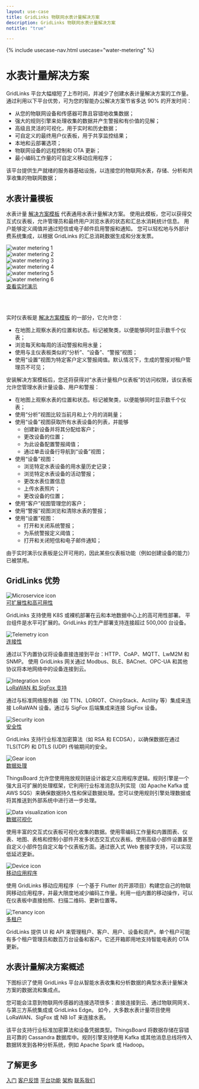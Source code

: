 ```yaml
---
layout: use-case
title: GridLinks 物联网水表计量解决方案
description: GridLinks 物联网水表计量解决方案
notitle: "true"

---
```


{% include usecase-nav.html usecase="water-metering" %}

<h1 class="usecase-title">水表计量解决方案</h1>

GridLinks 平台大幅缩短了上市时间，并减少了创建水表计量解决方案的工作量。通过利用以下平台优势，可为您的智能办公解决方案节省多达 90% 的开发时间：

  - 从您的物联网设备和传感器可靠且容错地收集数据；
  - 强大的规则引擎来处理收集的数据并产生警报和有价值的见解；
  - 高级且灵活的可视化，用于实时和历史数据；
  - 可自定义的最终用户仪表板，用于共享监控结果；
  - 本地和云部署选项；
  - 物联网设备的远程控制和 OTA 更新；
  - 最小编码工作量的可自定义移动应用程序；

该平台提供生产就绪的服务器基础设施，以连接您的物联网水表，存储、分析和共享收集的物联网数据；

## 水表计量模板

水表计量 [解决方案模板](https://thingsboard.io/docs/paas/solution-templates/water-metering/) 代表通用水表计量解决方案。
使用此模板，您可以获得交互式仪表板，允许管理员和最终用户浏览水表的状态和汇总水消耗统计信息。
用户能够定义阈值并通过短信或电子邮件启用警报和通知。
您可以轻松地与外部计费系统集成，以根据 GridLinks 的汇总消耗数据生成和分发发票。

<div class="usecase-carousel owl-carousel owl-theme">
    <div>
        <img class="item-image" src="/images/usecases/water-metering/wm1.png" alt="water metering 1">
    </div>
    <div>
        <img class="item-image" src="/images/usecases/water-metering/wm2.png" alt="water metering 2">
    </div>
    <div>
        <img class="item-image" src="/images/usecases/water-metering/wm3.png" alt="water metering 3">
    </div>
    <div>
        <img class="item-image" src="/images/usecases/water-metering/wm4.png" alt="water metering 4">
    </div>
    <div>
        <img class="item-image" src="/images/usecases/water-metering/wm5.png" alt="water metering 5">
    </div>
    <div>
        <img class="item-image" src="/images/usecases/water-metering/wm6.png" alt="water metering 6">
    </div>
</div>

<div class="center" style="margin-bottom: 64px;">
    <a target="_blank" href="https://thingsboard.cloud/dashboard/aff5f200-8b48-11ec-a344-c767c1ab1bb8?publicId=4978baf0-8a92-11ec-98f9-ff45c37940c6" class="button">查看实时演示</a>
</div>

实时仪表板是 [解决方案模板](https://thingsboard.io/docs/paas/solution-templates/smart-office/) 的一部分，它允许您：

* 在地图上观察水表的位置和状态。标记被聚类，以便能够同时显示数千个仪表；
* 浏览每天和每周的活动警报和用水量；
* 使用与主仪表板类似的“分析”、“设备”、“警报”视图；
* 使用“设置”视图为特定客户定义警报阈值。默认情况下，生成的警报对租户管理员不可见；

安装解决方案模板后，您还将获得对“水表计量租户仪表板”的访问权限，该仪表板允许您管理水表计量设备、用户和警报：

* 在地图上观察水表的位置和状态。标记被聚类，以便能够同时显示数千个仪表；
* 使用“分析”视图比较当前月和上个月的消耗量；
* 使用“设备”视图获取所有水表设备的列表，并能够
    * 创建新设备并将其分配给客户；
    * 更改设备的位置；
    * 为此设备配置警报阈值；
    * 通过单击设备行导航到“设备”视图；
* 使用“设备”视图：
    * 浏览特定水表设备的用水量历史记录；
    * 浏览特定水表设备的活动警报；
    * 更改水表位置信息
    * 上传水表照片；
    * 更改设备的位置；
* 使用“客户”视图管理您的客户；
* 使用“警报”视图浏览和清除水表的警报；
* 使用“设置”视图：
    * 打开和关闭系统警报；
    * 为系统警报定义阈值；
    * 打开和关闭短信和电子邮件通知；

由于实时演示仪表板是公开可用的，因此某些仪表板功能（例如创建设备的能力）已被禁用。

## GridLinks 优势
<section class="usecase-advantages">
    <div class="usecase-background">
        <div class="bottom-features1"></div><div class="bottom-features2"></div><div class="small11"></div><div class="small12"></div>
    </div>
    <div class="cards row">
        <div class="col-lg-6">
            <div class="block">
                <img src="/images/microservices-icon.svg" alt="Microservice icon">
                <div>
                    <a class="title" href="/docs/reference/msa/">可扩展性和高可用性</a>
                    <p>GridLinks 支持使用 K8S 或裸机部署在云和本地数据中心上的高可用性部署。
                        平台组件是水平可扩展的。GridLinks 的生产部署支持连接超过 500,000 台设备。</p>
                </div>
            </div>
        </div>
        <div class="col-lg-6">
            <div class="block">
                <img src="/images/telemetry-icon.svg" alt="Telemetry icon">
                <div>
                    <a class="title" href="/docs/getting-started-guides/connectivity/">连接性</a>
                    <p>通过以下内置协议将设备直接连接到平台：HTTP、CoAP、MQTT、LwM2M 和 SNMP。
                        使用 GridLinks 网关通过 Modbus、BLE、BACnet、OPC-UA 和其他协议将本地网络中的设备连接到云。</p>
                </div>
            </div>
        </div>
        <div class="col-lg-6">
            <div class="block">
                <img src="/images/integration-icon.svg" alt="Integration icon">
                <div>
                    <a class="title" href="/docs/user-guide/integrations/">LoRaWAN 和 SigFox 支持</a>
                    <p>通过与标准网络服务器（如 TTN、LORIOT、ChirpStack、Actility 等）集成来连接 LoRaWAN 设备。通过与 SigFox 后端集成来连接 SigFox 设备。</p>
                </div>
            </div>
        </div>
        <div class="col-lg-6">
            <div class="block">
                <img src="/images/security-icon.svg" alt="Security icon">
                <div>
                    <a class="title" href="/docs/pe/user-guide/ssl/http-over-ssl/">安全性</a>
                    <p>GridLinks 支持行业标准加密算法（如 RSA 和 ECDSA），以确保数据在通过 TLS(TCP) 和 DTLS (UDP) 传输期间的安全。</p>
                </div>
            </div>
        </div>
        <div class="col-lg-6">
            <div class="block">
                <img src="/images/engine-icon.svg" alt="Gear icon">
                <div>
                    <a class="title" href="/docs/pe/user-guide/rule-engine-2-0/overview/">数据处理</a>
                    <p>ThingsBoard 允许您使用拖放规则链设计器定义应用程序逻辑。规则引擎是一个强大且可扩展的处理框架，它利用行业标准消息队列实现（如 Apache Kafka 或 AWS SQS）来确保数据持久性和保证数据处理。您可以使用规则引擎处理数据或将其推送到外部系统中进行进一步处理。</p>
                </div>
            </div>
        </div>
        <div class="col-lg-6">
            <div class="block">
                <img src="/images/visualization-icon.svg" alt="Data visualization icon">
                <div>
                    <a class="title" href="/docs/user-guide/dashboards/">数据可视化</a>
                    <p>使用丰富的交互式仪表板可视化收集的数据。使用零编码工作量和内置图表、仪表、地图、表格和控制小部件开发多状态交互式仪表板。使用高级小部件设置甚至自定义小部件包自定义每个仪表板方面。通过嵌入式 Web 套接字支持，可以实现低延迟更新。</p>
                </div>
            </div>
        </div>
        <div class="col-lg-6">
            <div class="block">
                <img src="/images/device-icon.svg" alt="Device icon">
                <div>
                    <a class="title" href="/docs/mobile/">移动应用程序</a>
                    <p>使用 GridLinks 移动应用程序（一个基于 Flutter 的开源项目）构建您自己的物联网移动应用程序，并最大限度地减少编码工作量。利用一组内置的移动操作，可以在仪表板中直接拍照、扫描二维码、更新位置等。</p>
                </div>
            </div>
        </div>
        <div class="col-lg-6">
            <div class="block">
                <img src="/images/tenancy-icon.svg" alt="Tenancy icon">
                <div>
                    <a class="title" href="/docs/user-guide/entities-and-relations/">多租户</a>
                    <p>GridLinks 提供 UI 和 API 来管理租户、客户、用户、设备和资产。单个租户可能有多个租户管理员和数百万台设备和客户。它还开箱即用地支持智能电表的 OTA 更新。</p>
                </div>
            </div>
        </div>
    </div>
</section>

## 水表计量解决方案概述

下图标识了使用 GridLinks 平台从智能水表收集和分析数据的典型水表计量解决方案的数据流和集成点。

<object width="100%" style="max-width: max-content; margin: 32px 0" data="/images/iot-use-cases/common.svg"></object>

您可能会注意到物联网传感器的连接选项很多：直接连接到云、通过物联网网关、与第三方系统集成或 GridLinks Edge。
如今，大多数水表计量项目使用 LoRaWAN、SigFox 或 NB IoT 来连接水表。

该平台支持行业标准加密算法和设备凭据类型。ThingsBoard 将数据存储在容错且可靠的 Cassandra 数据库中。规则引擎支持使用 Kafka 或其他消息总线将传入数据转发到各种分析系统，例如 Apache Spark 或 Hadoop。

## 了解更多
<div class="usecases-bottom-nav">
    <a href="/docs/getting-started-guides/helloworld/" class="button">入门</a>
    <a href="/industries/smart-energy/" class="button">客户反馈</a>
    <a href="/docs/#platform-features" class="button">平台功能</a>
    <a href="/docs/reference/" class="button">架构</a>
    <a href="/docs/contact-us/" class="button">联系我们</a>
</div>